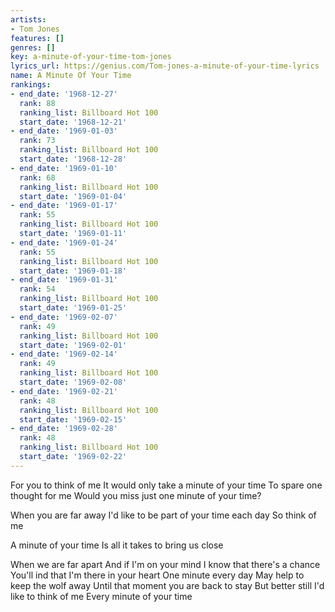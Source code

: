 ```yaml
---
artists:
- Tom Jones
features: []
genres: []
key: a-minute-of-your-time-tom-jones
lyrics_url: https://genius.com/Tom-jones-a-minute-of-your-time-lyrics
name: A Minute Of Your Time
rankings:
- end_date: '1968-12-27'
  rank: 88
  ranking_list: Billboard Hot 100
  start_date: '1968-12-21'
- end_date: '1969-01-03'
  rank: 73
  ranking_list: Billboard Hot 100
  start_date: '1968-12-28'
- end_date: '1969-01-10'
  rank: 68
  ranking_list: Billboard Hot 100
  start_date: '1969-01-04'
- end_date: '1969-01-17'
  rank: 55
  ranking_list: Billboard Hot 100
  start_date: '1969-01-11'
- end_date: '1969-01-24'
  rank: 55
  ranking_list: Billboard Hot 100
  start_date: '1969-01-18'
- end_date: '1969-01-31'
  rank: 54
  ranking_list: Billboard Hot 100
  start_date: '1969-01-25'
- end_date: '1969-02-07'
  rank: 49
  ranking_list: Billboard Hot 100
  start_date: '1969-02-01'
- end_date: '1969-02-14'
  rank: 49
  ranking_list: Billboard Hot 100
  start_date: '1969-02-08'
- end_date: '1969-02-21'
  rank: 48
  ranking_list: Billboard Hot 100
  start_date: '1969-02-15'
- end_date: '1969-02-28'
  rank: 48
  ranking_list: Billboard Hot 100
  start_date: '1969-02-22'
---
```

For you to think of me
It would only take a minute of your time
To spare one thought for me
Would you miss just one minute of your time?

When you are far away
I'd like to be part of your time each day
So think of me

A minute of your time
Is all it takes to bring us close

When we are far apart
And if I'm on your mind
I know that there's a chance
You'll ind that I'm there in your heart
One minute every day
May help to keep the wolf away
Until that moment you are back to stay
But better still I'd like to think of me
Every minute of your time
